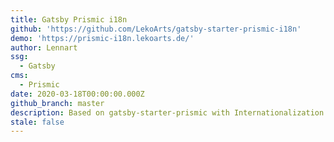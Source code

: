 ```yaml
---
title: Gatsby Prismic i18n
github: 'https://github.com/LekoArts/gatsby-starter-prismic-i18n'
demo: 'https://prismic-i18n.lekoarts.de/'
author: Lennart
ssg:
  - Gatsby
cms:
  - Prismic
date: 2020-03-18T00:00:00.000Z
github_branch: master
description: Based on gatsby-starter-prismic with Internationalization (i18n) support
stale: false
---
```

